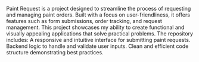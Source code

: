 Paint Request is a project designed to streamline the process of requesting and managing paint orders. Built with a focus on user-friendliness, it offers features such as form submissions, order tracking, and request management. 
This project showcases my ability to create functional and visually appealing applications that solve practical problems.
The repository includes:
A responsive and intuitive interface for submitting paint requests.
Backend logic to handle and validate user inputs.
Clean and efficient code structure demonstrating best practices.
